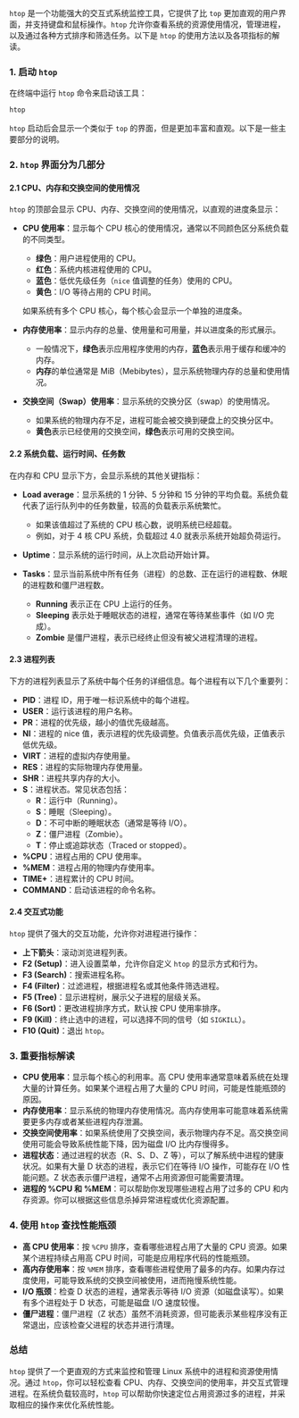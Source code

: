 `htop` 是一个功能强大的交互式系统监控工具，它提供了比 `top` 更加直观的用户界面，并支持键盘和鼠标操作。`htop` 允许你查看系统的资源使用情况，管理进程，以及通过各种方式排序和筛选任务。以下是 `htop` 的使用方法以及各项指标的解读。

### 1. **启动 `htop`**
在终端中运行 `htop` 命令来启动该工具：
```bash
htop
```

`htop` 启动后会显示一个类似于 `top` 的界面，但是更加丰富和直观。以下是一些主要部分的说明。

### 2. **`htop` 界面分为几部分**

#### 2.1 CPU、内存和交换空间的使用情况
`htop` 的顶部会显示 CPU、内存、交换空间的使用情况，以直观的进度条显示：

- **CPU 使用率**：显示每个 CPU 核心的使用情况，通常以不同颜色区分系统负载的不同类型。
  - **绿色**：用户进程使用的 CPU。
  - **红色**：系统内核进程使用的 CPU。
  - **蓝色**：低优先级任务（`nice` 值调整的任务）使用的 CPU。
  - **黄色**：I/O 等待占用的 CPU 时间。

  如果系统有多个 CPU 核心，每个核心会显示一个单独的进度条。

- **内存使用率**：显示内存的总量、使用量和可用量，并以进度条的形式展示。
  - 一般情况下，**绿色**表示应用程序使用的内存，**蓝色**表示用于缓存和缓冲的内存。
  - **内存**的单位通常是 MiB（Mebibytes），显示系统物理内存的总量和使用情况。

- **交换空间（Swap）使用率**：显示系统的交换分区（swap）的使用情况。
  - 如果系统的物理内存不足，进程可能会被交换到硬盘上的交换分区中。
  - **黄色**表示已经使用的交换空间，**绿色**表示可用的交换空间。

#### 2.2 系统负载、运行时间、任务数
在内存和 CPU 显示下方，会显示系统的其他关键指标：

- **Load average**：显示系统的 1 分钟、5 分钟和 15 分钟的平均负载。系统负载代表了运行队列中的任务数量，较高的负载表示系统繁忙。
  - 如果该值超过了系统的 CPU 核心数，说明系统已经超载。
  - 例如，对于 4 核 CPU 系统，负载超过 4.0 就表示系统开始超负荷运行。

- **Uptime**：显示系统的运行时间，从上次启动开始计算。

- **Tasks**：显示当前系统中所有任务（进程）的总数、正在运行的进程数、休眠的进程数和僵尸进程数。
  - **Running** 表示正在 CPU 上运行的任务。
  - **Sleeping** 表示处于睡眠状态的进程，通常在等待某些事件（如 I/O 完成）。
  - **Zombie** 是僵尸进程，表示已经终止但没有被父进程清理的进程。

#### 2.3 进程列表
下方的进程列表显示了系统中每个任务的详细信息。每个进程有以下几个重要列：

- **PID**：进程 ID，用于唯一标识系统中的每个进程。
- **USER**：运行该进程的用户名称。
- **PR**：进程的优先级，越小的值优先级越高。
- **NI**：进程的 nice 值，表示进程的优先级调整。负值表示高优先级，正值表示低优先级。
- **VIRT**：进程的虚拟内存使用量。
- **RES**：进程的实际物理内存使用量。
- **SHR**：进程共享内存的大小。
- **S**：进程状态。常见状态包括：
  - **R**：运行中（Running）。
  - **S**：睡眠（Sleeping）。
  - **D**：不可中断的睡眠状态（通常是等待 I/O）。
  - **Z**：僵尸进程（Zombie）。
  - **T**：停止或追踪状态（Traced or stopped）。
- **%CPU**：进程占用的 CPU 使用率。
- **%MEM**：进程占用的物理内存使用率。
- **TIME+**：进程累计的 CPU 时间。
- **COMMAND**：启动该进程的命令名称。

#### 2.4 交互式功能
`htop` 提供了强大的交互功能，允许你对进程进行操作：

- **上下箭头**：滚动浏览进程列表。
- **F2 (Setup)**：进入设置菜单，允许你自定义 `htop` 的显示方式和行为。
- **F3 (Search)**：搜索进程名称。
- **F4 (Filter)**：过滤进程，根据进程名或其他条件筛选进程。
- **F5 (Tree)**：显示进程树，展示父子进程的层级关系。
- **F6 (Sort)**：更改进程排序方式，默认按 CPU 使用率排序。
- **F9 (Kill)**：终止选中的进程，可以选择不同的信号（如 `SIGKILL`）。
- **F10 (Quit)**：退出 `htop`。

### 3. **重要指标解读**

- **CPU 使用率**：显示每个核心的利用率。高 CPU 使用率通常意味着系统在处理大量的计算任务。如果某个进程占用了大量的 CPU 时间，可能是性能瓶颈的原因。
- **内存使用率**：显示系统的物理内存使用情况。高内存使用率可能意味着系统需要更多内存或者某些进程内存泄漏。
- **交换空间使用率**：如果系统使用了交换空间，表示物理内存不足。高交换空间使用可能会导致系统性能下降，因为磁盘 I/O 比内存慢得多。
- **进程状态**：通过进程的状态（R、S、D、Z 等），可以了解系统中进程的健康状况。如果有大量 D 状态的进程，表示它们在等待 I/O 操作，可能存在 I/O 性能问题。Z 状态表示僵尸进程，通常不占用资源但可能需要清理。
- **进程的 %CPU 和 %MEM**：可以帮助你发现哪些进程占用了过多的 CPU 和内存资源。你可以根据这些信息杀掉异常进程或优化资源配置。

### 4. **使用 `htop` 查找性能瓶颈**

- **高 CPU 使用率**：按 `%CPU` 排序，查看哪些进程占用了大量的 CPU 资源。如果某个进程持续占用高 CPU 时间，可能是应用程序代码的性能瓶颈。
- **高内存使用率**：按 `%MEM` 排序，查看哪些进程使用了最多的内存。如果内存过度使用，可能导致系统的交换空间被使用，进而拖慢系统性能。
- **I/O 瓶颈**：检查 D 状态的进程，通常表示等待 I/O 资源（如磁盘读写）。如果有多个进程处于 D 状态，可能是磁盘 I/O 速度较慢。
- **僵尸进程**：僵尸进程（Z 状态）虽然不消耗资源，但可能表示某些程序没有正常退出，应该检查父进程的状态并进行清理。

### 总结
`htop` 提供了一个更直观的方式来监控和管理 Linux 系统中的进程和资源使用情况。通过 `htop`，你可以轻松查看 CPU、内存、交换空间的使用率，并交互式管理进程。在系统负载较高时，`htop` 可以帮助你快速定位占用资源过多的进程，并采取相应的操作来优化系统性能。